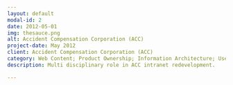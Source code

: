 ```yaml
---
layout: default
modal-id: 2
date: 2012-05-01
img: thesauce.png
alt: Accident Compensation Corporation (ACC)
project-date: May 2012
client: Accident Compensation Corporation (ACC)
category: Web Content; Product Ownership; Information Architecture; User Experience
description: Multi disciplinary role in ACC intranet redevelopment. 

---
```

